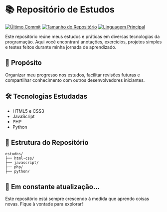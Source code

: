 # 📚 Repositório de Estudos

[![Último Commit](https://img.shields.io/github/last-commit/seu-usuario/seu-repo?style=for-the-badge&color=blue)](https://github.com/netowm/Estudos)
[![Tamanho do Repositório](https://img.shields.io/github/repo-size/seu-usuario/seu-repo?style=for-the-badge&color=orange)](https://github.com/netowm/Estudos)
[![Linguagem Principal](https://img.shields.io/github/languages/top/seu-usuario/seu-repo?style=for-the-badge&color=informational)](https://github.com/netowm/Estudos)

Este repositório reúne meus estudos e práticas em diversas tecnologias da programação. Aqui você encontrará anotações, exercícios, projetos simples e testes feitos durante minha jornada de aprendizado.

## 🧠 Propósito

Organizar meu progresso nos estudos, facilitar revisões futuras e compartilhar conhecimento com outros desenvolvedores iniciantes.

## 🛠️ Tecnologias Estudadas

- HTML5 e CSS3
- JavaScript
- PHP
- Python

## 📂 Estrutura do Repositório
```
estudos/
├── html-css/
├── javascript/
├── php/
├── python/
```

## 🚧 Em constante atualização...

Este repositório está sempre crescendo à medida que aprendo coisas novas. Fique à vontade para explorar!